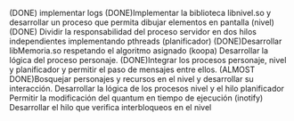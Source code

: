 (DONE) implementar logs
(DONE)Implementar la biblioteca libnivel.so y desarrollar un proceso que permita dibujar elementos en pantalla (nivel)
(DONE) Dividir la responsabilidad del proceso servidor en dos hilos independientes implementando pthreads (planificador)
(DONE)Desarrollar libMemoria.so respetando el algoritmo asignado (koopa)
Desarrollar la lógica del proceso personaje.
(DONE)Integrar los procesos personaje, nivel y planificador y permitir el paso de mensajes entre ellos. 
(ALMOST DONE)Bosquejar personajes y recursos en el nivel y desarrollar su interacción.
Desarrollar la lógica de los procesos nivel y el hilo planificador
Permitir la modificación del quantum en tiempo de ejecución (inotify)
Desarrollar el hilo que verifica interbloqueos en el nivel
